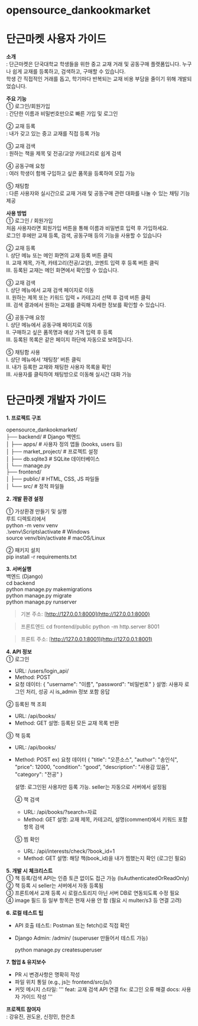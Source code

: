 # opensource_dankookmarket

# 단근마켓 사용자 가이드
**소개**  
: 단근마켓은 단국대학교 학생들을 위한 중고 교재 거래 및 공동구매 플랫폼입니다. 누구나 쉽게 교재를 등록하고, 검색하고, 구매할 수 있습니다.  
학생 간 직접적인 거래를 돕고, 학기마다 반복되는 교재 비용 부담을 줄이기 위해 개발되었습니다.  

**주요 기능**  
①     로그인/회원가입  
      : 간단한 이름과 비밀번호만으로 빠른 가입 및 로그인
      
②     교재 등록  
      : 내가 갖고 있는 중고 교재를 직접 등록 가능
      
③     교재 검색  
      : 원하는 책을 제목 및 전공/교양 카테고리로 쉽게 검색
      
④     공동구매 요청  
      : 여러 학생이 함께 구입하고 싶은 품목을 등록하여 모집 가능

⑤     채팅함  
      : 다른 사용자와 실시간으로 교재 거래 및 공동구매 관련 대화를 나눌 수 있는 채팅 기능 제공  
      
**사용 방법**  
①     로그인 / 회원가입  
      처음 사용자라면 회원가입 버튼을 통해 이름과 비밀번호 입력 후 가입하세요.  
      로그인 후에만 교재 등록, 검색, 공동구매 등의 기능을 사용할 수 있습니다

②     교재 등록  
      I.      상단 메뉴 또는 메인 화면의 교재 등록 버튼 클릭  
      II.     교재 제목, 가격, 카테고리(전공/교양), 코멘트 입력 후 등록 버튼 클릭  
      III.    등록된 교재는 메인 화면에서 확인할 수 있습니다.
      
③     교재 검색  
      I.      상단 메뉴에서 교재 검색 페이지로 이동  
      II.     원하는 제목 또는 키워드 입력 + 카테고리 선택 후 검색 버튼 클릭  
      III.    검색 결과에서 원하는 교재를 클릭해 자세한 정보를 확인할 수 있습니다.
      
④     공동구매 요청  
      I.      상단 메뉴에서 공동구매 페이지로 이동  
      II.     구매하고 싶은 품목명과 예상 가격 입력 후 등록  
      III.    등록된 목록은 같은 페이지 하단에 자동으로 보여집니다.


⑤     채팅함 사용  
      I.      상단 메뉴에서 ‘채팅창’ 버튼 클릭  
      II.     내가 등록한 교재와 채팅한 사용자 목록을 확인  
      III.    사용자를 클릭하여 채팅방으로 이동해 실시간 대화 가능

# 단근마켓 개발자 가이드
**1. 프로젝트 구조** 
 
opensource_dankookmarket/  
├── backend/                # Django 백엔드  
│   ├── apps/               # 사용자 정의 앱들 (books, users 등)  
│   ├── market_project/     # 프로젝트 설정  
│   ├── db.sqlite3          # SQLite 데이터베이스  
│   └── manage.py  
├── frontend/  
│   ├── public/             # HTML, CSS, JS 파일들  
│   └── src/                # 정적 파일들


 
**2. 개발 환경 설정** 

① 가상환경 만들기 및 실행  
루트 디렉토리에서  
python -m venv venv  
.\venv\Scripts\activate  # Windows  
source venv/bin/activate # macOS/Linux
 
② 패키지 설치  
pip install -r requirements.txt  

**3. 서버실행**  
백엔드 (Django)  
cd backend  
python manage.py makemigrations  
python manage.py migrate  
python manage.py runserver  

> 기본 주소: [http://127.0.0.1:8000](http://127.0.0.1:8000)

> 프론트엔드
cd frontend/public
python -m http.server 8001

> 프론트 주소: [http://127.0.0.1:8001](http://127.0.0.1:8001)

**4. API 정보**  
① 로그인  
- URL: /users/login_api/
- Method: POST
- 요청 데이터: { "username": "이름", "password": "비밀번호" }
  설명: 사용자 로그인 처리, 성공 시 is_admin 정보 포함 응답

② 등록된 책 조회  
- URL: /api/books/
- Method: GET
  설명: 등록된 모든 교재 목록 반환

③ 책 등록  
- URL: /api/books/
- Method: POST
  ex) 요청 데이터
  {
  "title": "오픈소스",
  "author": "송인식",
  "price": 12000,
  "condition": "good",
  "description": "사용감 있음",
  "category": "전공"
  }

  설명: 로그인된 사용자만 등록 가능. seller는 자동으로 서버에서 설정됨

  ④ 책 검색
  - URL: /api/books/?search=자료
  - Method: GET
    설명: 교재 제목, 카테고리, 설명(comment)에서 키워드 포함 항목 검색

  ⑤ 찜 확인
  - URL: /api/interests/check/?book_id=1
  - Method: GET
    설명: 해당 책(book\_id)을 내가 찜했는지 확인 (로그인 필요)

**5. 개발 시 체크리스트**  
① 책 등록/검색 API는 인증 토큰 없이도 접근 가능 (IsAuthenticatedOrReadOnly)  
② 책 등록 시 seller는 서버에서 자동 등록됨  
③ 프론트에서 교재 등록 시 로컬스토리지 아닌 서버 DB로 연동되도록 수정 필요  
④ image 필드 등 일부 항목은 현재 사용 안 함 (필요 시 multer/s3 등 연결 고려)

**6. 로컬 테스트 팁**  
- API 호출 테스트: Postman 또는 fetch()로 직접 확인
- Django Admin: /admin/ (superuser 만들어서 테스트 가능)

  python manage.py createsuperuser
  
**7. 협업 & 유지보수**  
* PR 시 변경사항은 명확히 작성
* 파일 위치 통일 (e.g., js는 frontend/src/js/)
* 커밋 메시지 스타일:
  '''
  feat: 교재 검색 API 연결
  fix: 로그인 오류 해결
  docs: 사용자 가이드 작성
  '''

 
**프로젝트 참여자**  
: 강유진, 권도윤, 신정민, 한은초
